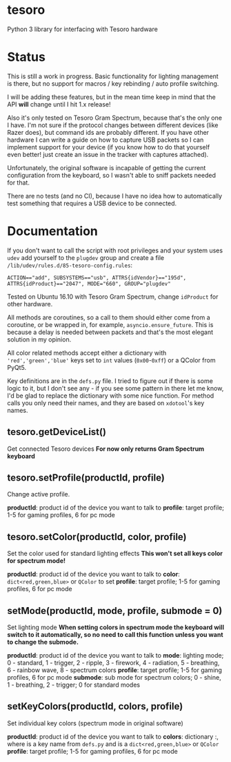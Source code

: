 # tesoro
Python 3 library for interfacing with Tesoro hardware

# Status
This is still a work in progress. Basic functionality for lighting management is
there, but no support for macros / key rebinding / auto profile switching.

I will be adding these features, but in the mean time keep in mind that the API
**will** change until I hit 1.x release!

Also it's only tested on Tesoro Gram Spectrum, because that's the only one I have.
I'm not sure if the protocol changes between different devices (like Razer does),
but command ids are probably different. If you have other hardware I can write a
guide on how to capture USB packets so I can implement support for your device
(if you know how to do that yourself even better! just create an issue in the
tracker with captures attached).

Unfortunately, the original software is incapable of getting the current configuration
from the keyboard, so I wasn't able to sniff packets needed for that.

There are no tests (and no CI), because I have no idea how to automatically test
something that requires a USB device to be connected.

# Documentation
If you don't want to call the script with root privileges and your system uses `udev`
add yourself to the `plugdev` group and create a file `/lib/udev/rules.d/85-tesoro-config.rules`:
```
ACTION=="add", SUBSYSTEMS=="usb", ATTRS{idVendor}=="195d", ATTRS{idProduct}=="2047", MODE="660", GROUP="plugdev"
```
Tested on Ubuntu 16.10 with Tesoro Gram Spectrum, change `idProduct` for other
hardware.

All methods are coroutines, so a call to them should either come from a coroutine,
or be wrapped in, for example, `asyncio.ensure_future`. This is because a delay
is needed between packets and that's the most elegant solution in my opinion.

All color related methods accept either a dictionary with `'red','green','blue'`
keys set to `int` values (`0x00`-`0xff`) or a QColor from PyQt5.

Key definitions are in the `defs.py` file. I tried to figure out if there is
some logic to it, but I don't see any - if you see some pattern in there let me know,
I'd be glad to replace the dictionary with some nice function. For method calls
you only need their names, and they are based on `xdotool`'s key names.

## tesoro.getDeviceList()
Get connected Tesoro devices
__For now only returns Gram Spectrum keyboard__

## tesoro.setProfile(productId, profile)
Change active profile.

**productId**: product id of the device you want to talk to
**profile**: target profile; 1-5 for gaming profiles, 6 for pc mode

## tesoro.setColor(productId, color, profile)
Set the color used for standard lighting effects
__This won't set all keys color for spectrum mode!__

**productId**: product id of the device you want to talk to
**color**: `dict<red,green,blue>` or `QColor` to set
**profile**: target profile; 1-5 for gaming profiles, 6 for pc mode

## setMode(productId, mode, profile, submode = 0)
Set lighting mode
__When setting colors in spectrum mode the keyboard will switch to it automatically,
so no need to call this function unless you want to change the submode.__

**productId**: product id of the device you want to talk to
**mode**: lighting mode; 0 - standard, 1 - trigger, 2 - ripple, 3 - firework, 4 - radiation, 5 - breathing, 6 - rainbow wave, 8 - spectrum colors
**profile**: target profile; 1-5 for gaming profiles, 6 for pc mode
**submode**: sub mode for spectrum colors; 0 - shine, 1 - breathing, 2 - trigger; 0 for standard modes

## setKeyColors(productId, colors, profile)
Set individual key colors (spectrum mode in original software)

**productId**: product id of the device you want to talk to
**colors**: dictionary <key>:<color>, where <key> is a key name from `defs.py` and <color> is a `dict<red,green,blue>` or `QColor`
**profile**: target profile; 1-5 for gaming profiles, 6 for pc mode
